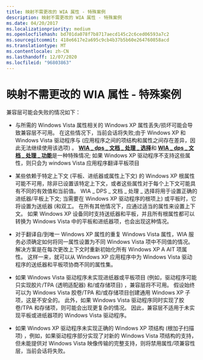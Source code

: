 ```yaml
---
title: 映射不需更改的 WIA 属性 - 特殊案例
description: 映射不需更改的 WIA 属性 - 特殊案例
ms.date: 04/20/2017
ms.localizationpriority: medium
ms.openlocfilehash: bd701da078f7b8717aecd145c2c6ced06593a7c2
ms.sourcegitcommit: 418e6617e2a695c9cb4b37b5b60e264760858acd
ms.translationtype: MT
ms.contentlocale: zh-CN
ms.lasthandoff: 12/07/2020
ms.locfileid: "96803863"
---
```

# <a name="mapping-wia-properties-that-need-no-changes---special-cases"></a>映射不需更改的 WIA 属性 - 特殊案例


兼容层可能会失败的情况如下：

-   与所需的 Windows Vista 属性相关的 Windows XP 属性丢失/损坏可能会导致兼容层不可用。 在这些情况下，当前会话将失败;由于 Windows XP 和 Windows Vista 驱动程序与 (应用程序之间的项结构和属性之间存在差异，因此无法继续使用该选项) 。 [**WIA \_ dps \_ 文档 \_ 处理 \_ 选择**](./wia-dps-document-handling-select.md)和 [**WIA \_ dps \_ 文档 \_ 处理 \_ 功能**](./wia-dps-document-handling-capabilities.md)是一种特殊情况; 如果 Windows XP 驱动程序不支持这些属性，则只会为 windows Vista 应用程序翻译平板项目

-   某些依赖于特定上下文 (平板、进纸器或属性上下文) 的 Windows XP 根属性可能不可用，除非已设置该特定上下文，或者这些属性对于每个上下文可能具有不同的有效值和当前值。 WIA \_ DPS \_ 文档 \_ 处理 \_ 选择将用于设置正确的进纸器/平板上下文; 当需要在 Windows XP 驱动程序的根项上) 或平板时，它将设置为送纸器 (和双工。 在所有其他情况下，应通过适当的属性来设置上下文。 如果 Windows XP 设备同时支持送纸器和平板，并且所有根属性都可以转换为 Windows Vista 中的平板和进纸器项，也会出现这种情况。

-   对于翻译自/到唯一 Windows XP 属性的重复 Windows Vista 属性，WIA 服务必须确定如何将同一属性设置为不同 Windows Vista 项中不同值的情况。 解决方案是在每次更改上下文时重新初始化所有 Windows XP A AIT 项属性。 这样一来，就可以从 Windows XP 应用程序中为 Windows Vista 驱动程序的送纸器和平板项协商不同的属性集。

-   如果 Windows Vista 驱动程序未实现进纸器或平板项目 (例如，驱动程序可能只实现胶片/TPA (透明适配器) 和/或存储项目) ，兼容层将不可用。 假设始终可以为 Windows Vista 胶卷/TPA 和/或存储项目创建通用 Windows XP 子项，这是不安全的。 此外，如果 Windows Vista 驱动程序同时实现了胶卷/TPA 和存储项，则可能会出现更复杂的情况。 因此，兼容层不适用于未实现平板或进纸器项的 Windows Vista 驱动程序。

-   如果 Windows XP 驱动程序未实现正确的 Windows XP 项结构 (根加子扫描项) ，例如，如果驱动程序部分实现了对新的 Windows Vista 项结构的支持，但未能提供对 Windows Vista 映像传输的完整支持，则将禁用属性/项兼容性层，当前会话将失败。

 

